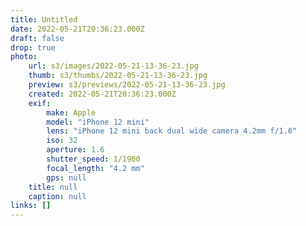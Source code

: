 ```yaml
---
title: Untitled
date: 2022-05-21T20:36:23.000Z
draft: false
drop: true
photo:
    url: s3/images/2022-05-21-13-36-23.jpg
    thumb: s3/thumbs/2022-05-21-13-36-23.jpg
    preview: s3/previews/2022-05-21-13-36-23.jpg
    created: 2022-05-21T20:36:23.000Z
    exif:
        make: Apple
        model: "iPhone 12 mini"
        lens: "iPhone 12 mini back dual wide camera 4.2mm f/1.6"
        iso: 32
        aperture: 1.6
        shutter_speed: 1/1900
        focal_length: "4.2 mm"
        gps: null
    title: null
    caption: null
links: []
---
```

